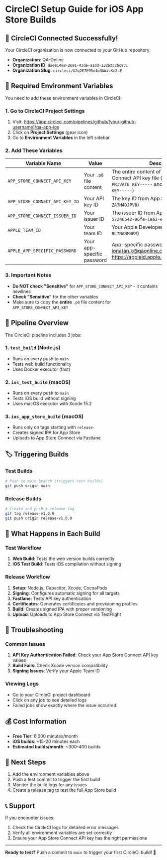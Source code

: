 # CircleCI Setup Guide for iOS App Store Builds

## 🎉 CircleCI Connected Successfully!

Your CircleCI organization is now connected to your GitHub repository:
- **Organization**: QA-Online
- **Organization ID**: `dae814e8-2691-43de-a1dd-138b2c2bc831`
- **Organization Slug**: `circleci/U2q2E7E9Sn4oNAWicKc2uE`

## 🔐 Required Environment Variables

You need to add these environment variables in CircleCI:

### 1. Go to CircleCI Project Settings
1. Visit: https://app.circleci.com/pipelines/github/[your-github-username]/qa-app-ios
2. Click on **Project Settings** (gear icon)
3. Go to **Environment Variables** in the left sidebar

### 2. Add These Variables

| Variable Name | Value | Description |
|---------------|-------|-------------|
| `APP_STORE_CONNECT_API_KEY` | Your `.p8` file content | The entire content of your App Store Connect API key file (including `-----BEGIN PRIVATE KEY-----` and `-----END PRIVATE KEY-----`) |
| `APP_STORE_CONNECT_API_KEY_ID` | Your API key ID | The key ID from App Store Connect (e.g., `ZA7M4DJPV8`) |
| `APP_STORE_CONNECT_ISSUER_ID` | Your issuer ID | The issuer ID from App Store Connect (e.g., `57246542-96fe-1a63-e053-0824d011072a`) |
| `APPLE_TEAM_ID` | Your team ID | Your Apple Developer Team ID (e.g., `BL7NANM4RM`) |
| `APPLE_APP_SPECIFIC_PASSWORD` | Your app-specific password | App-specific password for jonatan.k@qaonline.co.il (generate at https://appleid.apple.com/account/manage) |

### 3. Important Notes
- **Do NOT check "Sensitive"** for `APP_STORE_CONNECT_API_KEY` - it contains newlines
- **Check "Sensitive"** for the other variables
- Make sure to copy the **entire** `.p8` file content for `APP_STORE_CONNECT_API_KEY`

## 🚀 Pipeline Overview

The CircleCI pipeline includes 3 jobs:

### 1. `test_build` (Node.js)
- Runs on every push to `main`
- Tests web build functionality
- Uses Docker executor (fast)

### 2. `ios_test_build` (macOS)
- Runs on every push to `main`
- Tests iOS build without signing
- Uses macOS executor with Xcode 15.2

### 3. `ios_app_store_build` (macOS)
- Runs only on tags starting with `release-`
- Creates signed IPA for App Store
- Uploads to App Store Connect via Fastlane

## 🏷️ Triggering Builds

### Test Builds
```bash
# Push to main branch (triggers test builds)
git push origin main
```

### Release Builds
```bash
# Create and push a release tag
git tag release-v1.0.0
git push origin release-v1.0.0
```

## 📱 What Happens in Each Build

### Test Workflow
1. **Web Build**: Tests the web version builds correctly
2. **iOS Test Build**: Tests iOS compilation without signing

### Release Workflow
1. **Setup**: Node.js, Capacitor, Xcode, CocoaPods
2. **Signing**: Configures automatic signing for all targets
3. **Fastlane**: Tests API key authentication
4. **Certificates**: Generates certificates and provisioning profiles
5. **Build**: Creates signed IPA with proper versioning
6. **Upload**: Uploads to App Store Connect via TestFlight

## 🔧 Troubleshooting

### Common Issues
1. **API Key Authentication Failed**: Check your App Store Connect API key values
2. **Build Fails**: Check Xcode version compatibility
3. **Signing Issues**: Verify your Apple Team ID

### Viewing Logs
- Go to your CircleCI project dashboard
- Click on any job to see detailed logs
- Failed jobs show exactly where the issue occurred

## 💰 Cost Information
- **Free Tier**: 6,000 minutes/month
- **iOS builds**: ~15-20 minutes each
- **Estimated builds/month**: ~300-400 builds

## 🎯 Next Steps
1. Add the environment variables above
2. Push a test commit to trigger the first build
3. Monitor the build logs for any issues
4. Create a release tag to test the full App Store build

## 📞 Support
If you encounter issues:
1. Check the CircleCI logs for detailed error messages
2. Verify all environment variables are set correctly
3. Ensure your App Store Connect API key has the right permissions

---

**Ready to test?** Push a commit to `main` to trigger your first CircleCI build! 🚀
